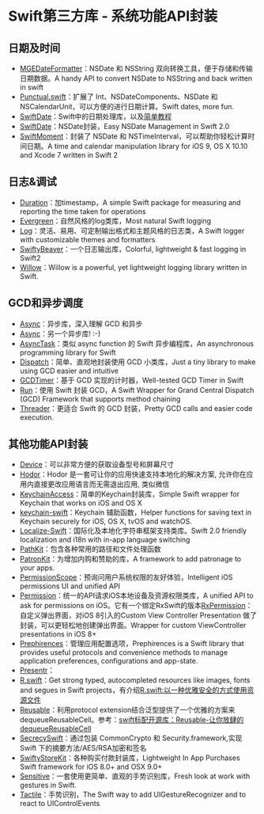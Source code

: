 # Swift第三方库 - 系统功能API封装
## 日期及时间
- [MGEDateFormatter][1]：NSDate 和 NSString 双向转换工具，便于存储和传输日期数据。A handy API to convert NSDate to NSString and back written in swift
- [Punctual.swift][2]：扩展了 Int、NSDateComponents、NSDate 和 NSCalendarUnit，可以方便的进行日期计算。Swift dates, more fun.
- [SwiftDate][3]：Swift中的日期处理库，以及[简单教程][4]
- [SwiftDate][5]：NSDate封装，Easy NSDate Management in Swift 2.0
- [SwiftMoment][6]：封装了 NSDate 和 NSTimeInterval，可以帮助你轻松计算时间日期。A time and calendar manipulation library for iOS 9, OS X 10.10 and Xcode 7 written in Swift 2

## 日志&调试
- [Duration][7]：加timestamp，A simple Swift package for measuring and reporting the time taken for operations
- [Evergreen][8]：自然风格的log类库，Most natural Swift logging
- [Log][9]：灵活、易用、可定制输出格式和主题风格的日志类，A Swift logger with customizable themes and formatters
- [SwiftyBeaver][10]：一个日志输出库，Colorful, lightweight & fast logging in Swift2
- [Willow][11]：Willow is a powerful, yet lightweight logging library written in Swift.

## GCD和异步调度
- [Async][12]：异步库，深入理解 GCD 和异步
- [Async][13]：另一个异步库! :-)
- [AsyncTask][14]：类似 async function 的 Swift 异步编程库，An asynchronous programming library for Swift
- [Dispatch][15]：简单、直观地封装使用 GCD 小类库，Just a tiny library to make using GCD easier and intuitive
- [GCDTimer][16]：基于 GCD 实现的计时器，Well-tested GCD Timer in Swift
- [Run][17]：使用 Swift 封装 GCD，A Swift Wrapper for Grand Central Dispatch (GCD) Framework that supports method chaining
- [Threader][18]：更适合 Swift 的 GCD 封装，Pretty GCD calls and easier code execution.

## 其他功能API封装
- [Device][19]：可以非常方便的获取设备型号和屏幕尺寸
- [Hodor][20]：Hodor 是一套可让你的应用快速支持本地化的解决方案, 允许你在应用内直接更改应用语言而无需退出应用, 类似微信
- [KeychainAccess][21]：简单的Keychain封装库，Simple Swift wrapper for Keychain that works on iOS and OS X
- [keychain-swift][22]：Keychain 辅助函数，Helper functions for saving text in Keychain securely for iOS, OS X, tvOS and watchOS.
- [Localize-Swift][23]：国际化及本地化字符串框架支持类库。Swift 2.0 friendly localization and i18n with in-app language switching
- [PathKit][24]：包含各种常用的路径和文件处理函数
- [PatronKit][25]：为增加内购和赞助的库，A framework to add patronage to your apps.
- [PermissionScope][26]：预询问用户系统权限的友好体验，Intelligent iOS permissions UI and unified API
- [Permission][27]：统一的API请求iOS本地设备及资源权限类库，A unified API to ask for permissions on iOS。它有一个绑定RxSwift的版本[RxPermission][28]：自定义弹出界面，对iOS 8引入的Custom View Controller Presentation 做了封装，可以更轻松地创建弹出界面。Wrapper for custom ViewController presentations in iOS 8+
- [Prephirences][29]：管理应用配置选项，Prephirences is a Swift library that provides useful protocols and convenience methods to manage application preferences, configurations and app-state.
- [Presentr][30]：
- [R.swift][31]：Get strong typed, autocompleted resources like images, fonts and segues in Swift projects，有介绍[R.swift:以一种优雅安全的方式使用资源文件][32]
- [Reusable][33]：利用protocol extension结合泛型提供了一个优雅的方案来dequeueReusableCell。参考：[swift标配开源库：Reusable-让你放肆的dequeueReusableCell][34]
- [SecrecySwift][35]：通过包装 CommonCrypto 和 Security.framework,实现 Swift 下的摘要方法/AES/RSA加密和签名
- [SwiftyStoreKit][36]：各种购买付款封装库，Lightweight In App Purchases Swift framework for iOS 8.0+ and OSX 9.0+
- [Sensitive][37]：一套使用更简单、直观的手势识别库，Fresh look at work with gestures in Swift.
- [Tactile][38]：手势识别，The Swift way to add UIGestureRecognizer and to react to UIControlEvents

[1]:	https://github.com/ManueGE/MGEDateFormatter "MGEDateFormatter"
[2]:	https://github.com/harlanhaskins/Punctual.swift "Punctual.swift"
[3]:	https://github.com/chenyangcun/SwiftDate
[4]:	http://www.aswifter.com/2015/07/26/use-swiftdate/
[5]:	https://github.com/malcommac/SwiftDate "SwiftDate"
[6]:	https://github.com/akosma/SwiftMoment "SwiftMoment"
[7]:	https://github.com/SwiftStudies/Duration "Duration"
[8]:	https://github.com/viWiD/Evergreen "Evergreen"
[9]:	https://github.com/delba/Log "Log"
[10]:	https://github.com/SwiftyBeaver/SwiftyBeaver "SwiftyBeaver"
[11]:	https://github.com/Nike-Inc/Willow "Willow"
[12]:	https://github.com/duemunk/Async
[13]:	https://github.com/zhxnlai/Async "Async"
[14]:	https://github.com/zhxnlai/AsyncTask "AsyncTask"
[15]:	https://github.com/Swiftification/Dispatch "Dispatch"
[16]:	https://github.com/hemantasapkota/GCDTimer "GCDTimer"
[17]:	https://github.com/khoiln/Run "Run"
[18]:	https://github.com/mitchtreece/Threader "Threader"
[19]:	https://github.com/Ekhoo/Device "Device"
[20]:	https://github.com/Aufree/Hodor "Hodor"
[21]:	https://github.com/kishikawakatsumi/KeychainAccess "KeychainAccess"
[22]:	https://github.com/marketplacer/keychain-swift "keychain-swift"
[23]:	https://github.com/marmelroy/Localize-Swift "Localize-Swift"
[24]:	https://github.com/kylef/PathKit "PathKit"
[25]:	https://github.com/MosheBerman/PatronKit "PatronKit"
[26]:	https://github.com/nickoneill/PermissionScope "PermissionScope"
[27]:	https://github.com/delba/Permission "Permission"
[28]:	https://github.com/sunshinejr/RxPermission "RxPermission"
[29]:	https://github.com/phimage/Prephirences "Prephirences"
[30]:	https://github.com/IcaliaLabs/Presentr "Presentr"
[31]:	https://github.com/mac-cain13/R.swift "R.swift"
[32]:	http://www.jianshu.com/p/b453b78c7126
[33]:	https://github.com/AliSoftware/Reusable "Reusable"
[34]:	http://www.jianshu.com/p/255e02337176 "swift标配开源库：Reusable-让你放肆的dequeueReusableCell"
[35]:	https://github.com/adow/SecrecySwift "SecrecySwift"
[36]:	https://github.com/bizz84/SwiftyStoreKit "SwiftyStoreKit"
[37]:	https://github.com/igormatyushkin014/Sensitive "Sensitive"
[38]:	https://github.com/delba/Tactile "Tactile"